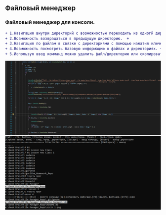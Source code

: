 

## Файловый менеджер  
### Файловый менеджер для консоли.
```diff    
+ 1.Навигация внутри директорий с возможностью переходить из одногй директории в другую\n с помощью нажатия ключевых клавиш.  +  
+ 2.Возможность возвращаться в предыдущую директорию.  +
+ 3.Навигация по файлам в связке с директориями с помощью нажатия ключевых клавиш. +
+ 4.Возможность посмотреть базовую информацию о файлах и директориях. +  
+ 5.Используя ввод комманд можно удалить файл/директорию или скопировать файл/директорию\n по указанному в строке адресу с помощью нажатия ключевых клавиш.+  
```
<img src="https://github.com/NickitaV/FileManager/blob/a394bb2efd60122f72484ed85bf7d611ddb8239b/scrin%201.png?raw=true">  
<img src="https://raw.githubusercontent.com/NickitaV/FileManager/a394bb2efd60122f72484ed85bf7d611ddb8239b/scrin%202.png">  
